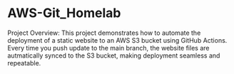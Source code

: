 # AWS-Git_Homelab
Project Overview:
This project demonstrates how to automate the deployment of a static website to an AWS S3 bucket using GitHub Actions. Every time you push update to the main branch, the website files are autmatically synced to the S3 bucket, making deployment seamless and repeatable.
